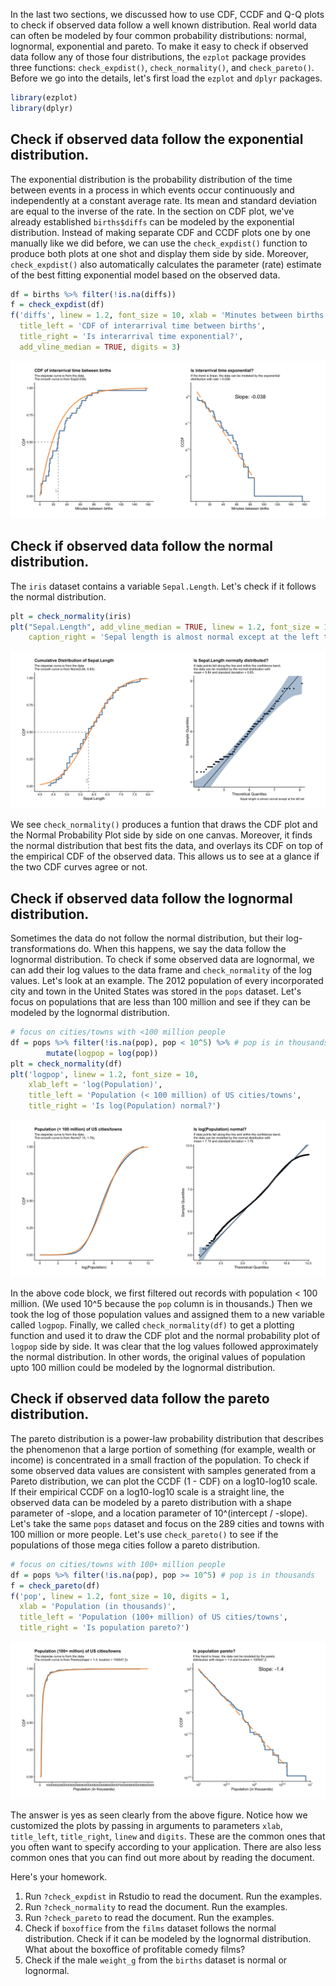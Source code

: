 In the last two sections, we discussed how to use CDF, CCDF and Q-Q plots to check if observed data follow a well known distribution. Real world data can often be modeled by four common probability distributions: normal, lognormal, exponential and pareto. To make it easy to check if observed data follow any of those four distributions, the `ezplot` package provides three functions: `check_expdist()`, `check_normality()`, and `check_pareto()`. Before we go into the details, let's first load the `ezplot` and `dplyr` packages.


```r
library(ezplot)
library(dplyr)
```

## Check if observed data follow the exponential distribution.

The exponential distribution is the probability distribution of the time between events in a process in which events occur continuously and independently at a constant average rate. Its mean and standard deviation are equal to the inverse of the rate. In the section on CDF plot, we've already established `births$diffs` can be modeled by the exponential distribution. Instead of making separate CDF and CCDF plots one by one manually like we did before, we can use the `check_expdist()` function to produce both plots at one shot and display them side by side. Moreover, `check_expdist()` also automatically calculates the parameter (rate) estimate of the best fitting exponential model based on the observed data. 


```r
df = births %>% filter(!is.na(diffs))
f = check_expdist(df)
f('diffs', linew = 1.2, font_size = 10, xlab = 'Minutes between births',
  title_left = 'CDF of interarrival time between births',
  title_right = 'Is interarrival time exponential?',
  add_vline_median = TRUE, digits = 3)
```

![Does time between births follow the exponential distribution?](images/check_exp_time_bt_births-1.png)

## Check if observed data follow the normal distribution.

The `iris` dataset contains a variable `Sepal.Length`. Let's check if it follows the normal distribution. 


```r
plt = check_normality(iris)
plt("Sepal.Length", add_vline_median = TRUE, linew = 1.2, font_size = 10, 
    caption_right = 'Sepal length is almost normal except at the left tail.')
```

![Does sepal length follow the normal distribution?](images/check_norm_sepallen-1.png)

We see `check_normality()` produces a funtion that draws the CDF plot and the Normal Probability Plot side by side on one canvas. Moreover, it finds the normal distribution that best fits the data, and overlays its CDF on top of the empirical CDF of the observed data. This allows us to see at a glance if the two CDF curves agree or not.

## Check if observed data follow the lognormal distribution.

Sometimes the data do not follow the normal distribution, but their log-transformations do. When this happens, we say the data follow the lognormal distribution. To check if some observed data are lognormal, we can add their log values to the data frame and `check_normality` of the log values. Let's look at an example. The 2012 population of every incorporated city and town in the United States was stored in the `pops` dataset. Let's focus on populations that are less than 100 million and see if they can be modeled by the lognormal distribution.


```r
# focus on cities/towns with <100 million people
df = pops %>% filter(!is.na(pop), pop < 10^5) %>% # pop is in thousands
        mutate(logpop = log(pop)) 
plt = check_normality(df)
plt('logpop', linew = 1.2, font_size = 10, 
    xlab_left = 'log(Population)',
    title_left = 'Population (< 100 million) of US cities/towns',
    title_right = 'Is log(Population) normal?')
```

![Does population (< 100 million) follow the lognormal distribution?](images/check_lognorm_pop-1.png)

In the above code block, we first filtered out records with population < 100 million. (We used 10^5 because the `pop` column is in thousands.) Then we took the log of those population values and assigned them to a new variable called `logpop`. Finally, we called `check_normality(df)` to get a plotting function and used it to draw the CDF plot and the normal probability plot of `logpop` side by side. It was clear that the log values followed approximately the normal distribution. In other words, the original values of population upto 100 million could be modeled by the lognormal distribution. 

## Check if observed data follow the pareto distribution.

The pareto distribution is a power-law probability distribution that describes the phenomenon that a large portion of something (for example, wealth or income) is concentrated in a small fraction of the population. To check if some observed data values are consistent with samples generated from a Pareto distribution, we can plot the CCDF (1 - CDF) on a log10-log10 scale. If their empirical CCDF on a log10-log10 scale is a straight line, the observed data can be modeled by a pareto distribution with a shape parameter of -slope, and a location parameter of 10^(intercept / -slope). Let's take the same `pops` dataset and focus on the 289 cities and towns with 100 million or more people. Let's use `check_pareto()` to see if the populations of those mega cities follow a pareto distribution.


```r
# focus on cities/towns with 100+ million people
df = pops %>% filter(!is.na(pop), pop >= 10^5) # pop is in thousands
f = check_pareto(df)
f('pop', linew = 1.2, font_size = 10, digits = 1,
  xlab = 'Population (in thousands)',
  title_left = 'Population (100+ million) of US cities/towns',
  title_right = 'Is population pareto?')
```

![Does population (100+ million) follow the pareto distribution?](images/check_pareto_pop-1.png)

The answer is yes as seen clearly from the above figure. Notice how we customized the plots by passing in arguments to parameters `xlab`, `title_left`, `title_right`, `linew` and `digits`. These are the common ones that you often want to specify according to your application. There are also less common ones that you can find out more about by reading the document.

Here's your homework.

1. Run `?check_expdist` in Rstudio to read the document. Run the examples.
2. Run `?check_normality` to read the document. Run the examples.
3. Run `?check_pareto` to read the document. Run the examples.
4. Check if `boxoffice` from the `films` dataset follows the normal distribution. Check if it can be modeled by the lognormal distribution. What about the boxoffice of profitable comedy films?
5. Check if the male `weight_g` from the `births` dataset is normal or lognormal.

